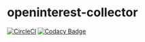 # openinterest-collector

[![CircleCI](https://circleci.com/gh/shawnhack/openinterest-collector.svg?style=svg)](https://circleci.com/gh/shawnhack/openinterest-collector)
[![Codacy Badge](https://api.codacy.com/project/badge/Grade/7721d070800f4c9ea153b00ff130d756)](https://app.codacy.com/app/shawnhack/openinterest-collector?utm_source=github.com&utm_medium=referral&utm_content=shawnhack/openinterest-collector&utm_campaign=badger)

